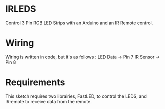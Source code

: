 # IRLEDS
Control 3 Pin RGB LED Strips with an Arduino and an IR Remote control.

# Wiring
Wiring is written in code, but it's as follows :
  LED Data -> Pin 7
  IR Sensor -> Pin 8
 
# Requirements 
This sketch requires two librairies, FastLED, to control the LEDS, and IRremote to receive data from the remote.
